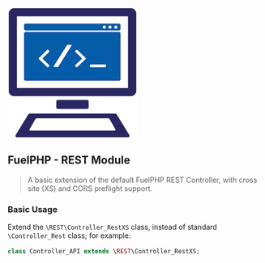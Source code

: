 ![ANSTECH Limited](docs/assets/img/square-logo-256px.png?raw=true "ANSTECH Limited")


## FuelPHP - REST Module

> A basic extension of the default FuelPHP REST Controller, with cross site (XS) and CORS preflight support.

### Basic Usage
Extend the `\REST\Controller_RestXS` class, instead of standard `\Controller_Rest` class; for example:
```php
class Controller_API extends \REST\Controller_RestXS;
```